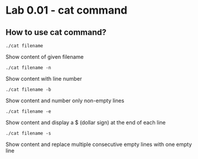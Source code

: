 # Lab 0.01 - cat command
## How to use cat command?
```
./cat filename
```
Show content of given filename
```
./cat filename -n
```
Show content with line number
```
./cat filename -b
```
Show content and number only non-empty lines
```
./cat filename -e
```
Show content and display a $ (dollar sign) at the end of each line
```
./cat filename -s
```
Show content and replace multiple consecutive empty lines with one empty line
